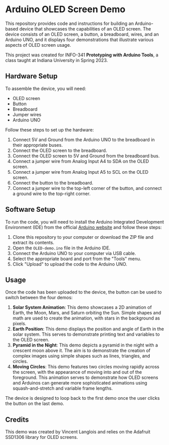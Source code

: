 # Arduino OLED Screen Demo

This repository provides code and instructions for building an Arduino-based device that showcases the capabilities of an OLED screen. The device consists of an OLED screen, a button, a breadboard, wires, and an Arduino UNO, and it displays four demonstrations that illustrate various aspects of OLED screen usage.

This project was created for INFO-341 **Prototyping with Arduino Tools**, a class taught at Indiana University in Spring 2023.

## Hardware Setup

To assemble the device, you will need:

- OLED screen
- Button
- Breadboard
- Jumper wires
- Arduino UNO

Follow these steps to set up the hardware:

1. Connect 5V and Ground from the Arduino UNO to the breadboard in their appropriate buses.
2. Connect the OLED screen to the breadboard.
3. Connect the OLED screen to 5V and Ground from the breadboard bus.
4. Connect a jumper wire from Analog Input A4 to SDA on the OLED screen.
5. Connect a jumper wire from Analog Input A5 to SCL on the OLED screen.
6. Connect the button to the breadboard.
7. Connect a jumper wire to the top-left corner of the button, and connect a ground wire to the top-right corner.

## Software Setup

To run the code, you will need to install the Arduino Integrated Development Environment (IDE) from the official [Arduino website](https://www.arduino.cc/en/software/) and follow these steps:

1. Clone this repository to your computer or download the ZIP file and extract its contents.
2. Open the `OLED-demo.ino` file in the Arduino IDE.
3. Connect the Arduino UNO to your computer via USB cable.
4. Select the appropriate board and port from the "Tools" menu.
5. Click "Upload" to upload the code to the Arduino UNO.

## Usage

Once the code has been uploaded to the device, the button can be used to switch between the four demos:

1. **Solar System Animation**: This demo showcases a 2D animation of Earth, the Moon, Mars, and Saturn orbiting the Sun. Simple shapes and math are used to create the animation, with stars in the background as pixels.
2. **Earth Position**: This demo displays the position and angle of Earth in the solar system. This serves to demonstrate printing text and variables to the OLED screen.
3. **Pyramid in the Night**: This demo depicts a pyramid in the night with a crescent moon above it. The aim is to demonstrate the creation of complex images using simple shapes such as lines, triangles, and circles.
4. **Moving Circles**: This demo features two circles moving rapidly across the screen, with the appearance of moving into and out of the foreground. This animation serves to demonstrate how OLED screens and Arduinos can generate more sophisticated animations using squash-and-stretch and variable frame lengths.

The device is designed to loop back to the first demo once the user clicks the button on the last demo.

## Credits

This demo was created by Vincent Langlois and relies on the Adafruit SSD1306 library for OLED screens. 
